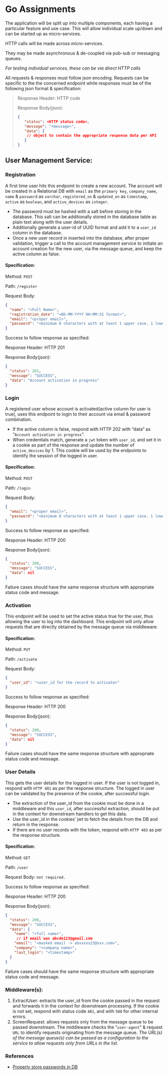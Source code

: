 # Go Assignments

The application will be split up into multiple components, each having a particular feature and use case. This will allow individual scale up/down and can be started up as micro-services.

HTTP calls will be made across micro-services. 

They may be made asynchronous & de-coupled via pub-sub or messaging queues.

*For testing individual services, these can be via direct HTTP calls*


All requests & responses must follow json encoding.
Requests can be specific to the the concerned endpoint while responses must be of the following json format & specification:
> 
>    Response Header: HTTP code
>
>    Response Body(json):
>    ```json
>    {
>       "status": <HTTP status code>,
>       "message": "<message>",
>       "data": {
>        // object to contain the appropriate response data per API
>       }
>    }
>    ```

## User Management Service:

### Registration
 A first time user hits this endpoint to create a new account. The account will be created in a Relational DB with `email` as the `primary key`, `company_name`, `name` & `password` as `varchar`, `registered_on` & `updated_on` as `timestamp`, `active` as `boolean`, and `active_devices` as `integer`.

 - The password must be hashed with a salt before storing in the database. This salt can be additionally stored in the database table as plain text along with the user details.
 - Additionally generate a user-id of UUID format and add it to a `user_id` column in the database.
 - Once a new user record in inserted into the database, after proper validation, trigger a call to the account management service to initiate an account creation for the new user, via the message queue, and keep the active column as false.

#### Specification:
Method: `POST`

Path: `/register`

Request Body:
```json
{
  "name": "<Full Name>",
  "registration_date": "<DD-MM-YYYY HH:MM:SS format>",
  "email": "<proper email>",
  "password": "<minimum 8 characters with at least 1 upper case, 1 lower      case & 1 special character out of[,.@$?]>"
}
```
Success to follow response as specified:

Response Header: HTTP 201

Response Body(json):
```json
{
  "status": 201,
  "message": "SUCCESS",
  "data": "Account activation in progress"
}
```

### Login
 A registered user whose account is activated(active column for user is true), uses this endpoint to login to their account via email & password combination.

 - If the active column is false, respond with HTTP 202 with “data” as “`Account activation in progress`”.
 - When credentials match, generate a `jwt` token with `user_id`, and set it in a cookie as part of the response and update the number of `active_devices` by 1. This cookie will be used by the endpoints to identify the session of the logged in user.

#### Specification:
Method: `POST`

Path: `/login`

Request Body:
```json
{
  "email": "<proper email>",
  "password": "<minimum 8 characters with at least 1 upper case, 1 lower      case & 1 special character out of[,.@$?]>"
}
```
Success to follow response as specified:

Response Header: HTTP 200

Response Body(json):
```json
{
  "status": 200,
  "message": "SUCCESS",
  "data": nil
}
```
Failure cases should have the same response structure with appropriate status code and message.

### Activation 
This endpoint will be used to set the active status true for the user, thus allowing the user to log into the dashboard. This endpoint will only allow requests that are directly obtained by the message queue via middleware.
               
#### Specification:
Method: `PUT`

Path: `/activate`

Request Body:
```json
{
  "user_id": "<user_id for the record to activate>"
}
```
Success to follow response as specified:

Response Header: HTTP 200

Response Body(json):
```json
{
  "status": 200,
  "message": "SUCCESS",
  "data": nil
}
```
Failure cases should have the same response structure with appropriate status code and message.

### User Details
This gets the user details for the logged in user. If the user is not logged in, respond with `HTTP 401` as per the response structure. The logged in user can be validated by the presence of  the cookie, after successful login.
- The extraction of the user_id from the cookie must be done in a middleware and this `user_id`, after successful extraction, should be put in the context for downstream handlers to get this data.
- Use the user_id in the cookies’ jwt to fetch the details from the DB and return in the response.
- If there are no user records with the token, respond with `HTTP 403` as per the response structure.

#### Specification:
Method: `GET`

Path: `/user`

Request Body: `not required.`

Success to follow response as specified:

Response Header: HTTP 200

Response Body(json):
```json
{
  "status": 200,
  "message": "SUCCESS",
  "data": {
    "name": "<full name>",
     // if email was abcde123@gmail.com
    "email": "<masked email -> abxxxxx23@xxx.com>",
    "company": "<company name>",
    "last_login": "<timestamp>"
  }
}
```
Failure cases should have the same response structure with appropriate status code and message.

### Middleware(s):
1. ExtractUser: extracts the user_id from the cookie passed in the request and forwards it in the context for downstream processing. If the cookie is not set, respond with status code `401`, and with `500` for other internal errors.
2. ScreenRequest: allows requests only from the message queue to be passed downstream. The middleware checks the “`user-agent`” & request `URL` to identify requests originating from the message queue.
*The URL(s) of the message queue(s) can be passed as a configuration to the service to allow requests only from URLs in the list*.

### References
- [Properly store passwords in DB](https://www.youtube.com/watch?v=zt8Cocdy15c)
